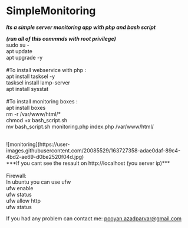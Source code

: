 # SimpleMonitoring
***Its a simple server monitoring app with php and bash script***



***(run all of this commnds with root privilege)*** <br />
sudo su - <br />
apt update <br />
apt upgrade -y <br />
<br />
#To install webservice with php :  <br />
apt install tasksel -y <br />
tasksel install lamp-server <br />
apt install sysstat <br />
<br />
#To install monitoring boxes : <br />
apt install boxes <br />
rm -r /var/www/html/* <br />
chmod +x bash_script.sh <br />
mv bash_script.sh monitoring.php index.php /var/www/html/ <br />

<br />
![monitoring](https://user-images.githubusercontent.com/20085529/163727358-adae0daf-89c4-4bd2-ae69-d0be2520f04d.jpg)

<br />
***If you cant see the resault on http://localhost (you server ip)*** <br />
<br />
Firewall: <br />
In ubuntu you can use ufw <br />
ufw enable <br />
ufw status <br />
ufw allow http <br />
ufw status <br />

If you had any problem can contact me: pooyan.azadparvar@gmail.com
